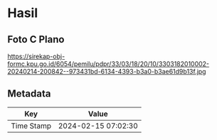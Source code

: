 # Hasil

## Foto C Plano

https://sirekap-obj-formc.kpu.go.id/6054/pemilu/pdpr/33/03/18/20/10/3303182010002-20240214-200842--973431bd-6134-4393-b3a0-b3ae61d9b13f.jpg


## Metadata

| Key        | Value               |
| ---------- | ------------------- |
| Time Stamp | 2024-02-15 07:02:30 |



